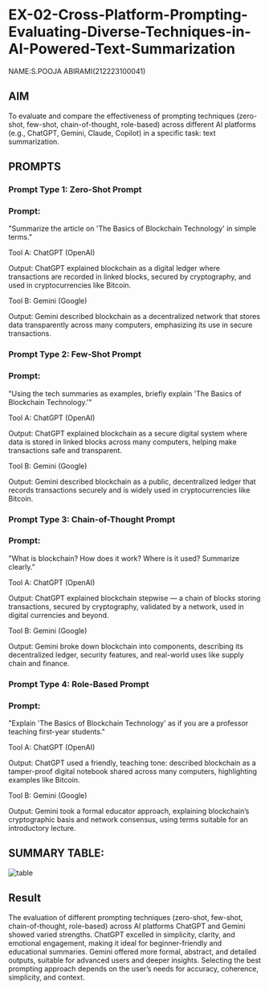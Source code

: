 # EX-02-Cross-Platform-Prompting-Evaluating-Diverse-Techniques-in-AI-Powered-Text-Summarization
NAME:S.POOJA ABIRAMI(212223100041)

## AIM
To evaluate and compare the effectiveness of prompting techniques (zero-shot, few-shot, chain-of-thought, role-based) across different AI platforms (e.g., ChatGPT, Gemini, Claude, Copilot) in a specific task: text summarization.

## PROMPTS
### Prompt Type 1: Zero-Shot Prompt
### Prompt:
"Summarize the article on 'The Basics of Blockchain Technology' in simple terms."

Tool A: ChatGPT (OpenAI)

Output:
ChatGPT explained blockchain as a digital ledger where transactions are recorded in linked blocks, secured by cryptography, and used in cryptocurrencies like Bitcoin.

Tool B: Gemini (Google)

Output:
Gemini described blockchain as a decentralized network that stores data transparently across many computers, emphasizing its use in secure transactions.

### Prompt Type 2: Few-Shot Prompt
### Prompt:
"Using the tech summaries as examples, briefly explain 'The Basics of Blockchain Technology.'"

Tool A: ChatGPT (OpenAI)

Output:
ChatGPT explained blockchain as a secure digital system where data is stored in linked blocks across many computers, helping make transactions safe and transparent.

Tool B: Gemini (Google)

Output:
Gemini described blockchain as a public, decentralized ledger that records transactions securely and is widely used in cryptocurrencies like Bitcoin.

### Prompt Type 3: Chain-of-Thought Prompt
### Prompt:
"What is blockchain? How does it work? Where is it used? Summarize clearly."

Tool A: ChatGPT (OpenAI)

Output:
ChatGPT explained blockchain stepwise — a chain of blocks storing transactions, secured by cryptography, validated by a network, used in digital currencies and beyond.

Tool B: Gemini (Google)

Output:
Gemini broke down blockchain into components, describing its decentralized ledger, security features, and real-world uses like supply chain and finance.

### Prompt Type 4: Role-Based Prompt
### Prompt:
"Explain 'The Basics of Blockchain Technology' as if you are a professor teaching first-year students."

Tool A: ChatGPT (OpenAI)

Output:
ChatGPT used a friendly, teaching tone: described blockchain as a tamper-proof digital notebook shared across many computers, highlighting examples like Bitcoin.

Tool B: Gemini (Google)

Output:
Gemini took a formal educator approach, explaining blockchain’s cryptographic basis and network consensus, using terms suitable for an introductory lecture.

## SUMMARY TABLE:
![table](https://github.com/user-attachments/assets/771e1028-1446-4611-895f-f29239f60919)

## Result
The evaluation of different prompting techniques (zero-shot, few-shot, chain-of-thought, role-based) across AI platforms ChatGPT and Gemini showed varied strengths. ChatGPT excelled in simplicity, clarity, and emotional engagement, making it ideal for beginner-friendly and educational summaries. Gemini offered more formal, abstract, and detailed outputs, suitable for advanced users and deeper insights. Selecting the best prompting approach depends on the user’s needs for accuracy, coherence, simplicity, and context.




